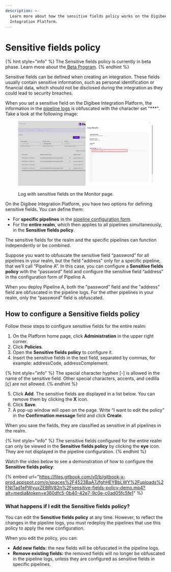 ```yaml
---
description: >-
  Learn more about how the sensitive fields policy works on the Digibee
  Integration Platform.
---
```


# Sensitive fields policy

{% hint style="info" %}
The Sensitive fields policy is currently in beta phase. Learn more about the[ Beta Program](https://docs.digibee.com/documentation/general/beta-program).
{% endhint %}

Sensitive fields can be defined when creating an integration. These fields usually contain sensitive information, such as personal identification or financial data, which should not be disclosed during the integration as they could lead to security breaches.

When you set a sensitive field on the Digibee Integration Platform, the information in the [pipeline logs](https://docs.digibee.com/documentation/monitor/pipeline-logs) is obfuscated with the character set "\*\*\*". Take a look at the following image:

<figure><img src="../../.gitbook/assets/sensitive-fields-log.png" alt="Log details of a log that contains sensitive fields."><figcaption><p>Log with sensitive fields on the Monitor page.</p></figcaption></figure>

On the Digibee Integration Platform, you have two options for defining sensitive fields. You can define them:

* For **specific pipelines** in the [pipeline configuration form](https://docs.digibee.com/documentation/build/canvas).
* For the **entire realm**, which then applies to all pipelines simultaneously, in the **Sensitive fields policy**.

The sensitive fields for the realm and the specific pipelines can function independently or be combined.

Suppose you want to obfuscate the sensitive field “password” for all pipelines in your realm, but the field "address" only for a specific pipeline, that we’ll call “Pipeline A”. In this case, you can configure a **Sensitive fields policy** with the “password” field and configure the sensitive field “address” in the configuration form of Pipeline A.

When you deploy Pipeline A, both the "password” field and the "address” field are obfuscated in the pipeline logs. For the other pipelines in your realm, only the “password” field is obfuscated.

## How to configure a Sensitive fields policy

Follow these steps to configure sensitive fields for the entire realm:

1. On the Platform home page, click **Administration** in the upper right corner.
2. Click **Policies**.
3. Open the **Sensitive fields policy** to configure it.
4. Insert the sensitive fields in the text field, separated by commas, for example: addressCode, addressComplement.

{% hint style="info" %}
The special character hyphen \[-] is allowed in the name of the sensitive field. Other special characters, accents, and cedilla \[ç] are not allowed.
{% endhint %}

5. Click **Add**. The sensitive fields are displayed in a list below. You can remove them by clicking the **X** icon.
6. Click **Save**.
7. A pop-up window will open on the page. Write “I want to edit the policy” in the **Confirmation message** field and click **Create**.

When you save the fields, they are classified as sensitive in all pipelines in the realm.

{% hint style="info" %}
The sensitive fields configured for the entire realm can only be viewed in the **Sensitive fields policy** by clicking the **eye** icon. They are not displayed in the pipeline configuration.
{% endhint %}

Watch the video below to see a demonstration of how to configure the **Sensitive fields policy**:

{% embed url="https://files.gitbook.com/v0/b/gitbook-x-prod.appspot.com/o/spaces%2F4523BaA7JfghHEYBbLWY%2Fuploads%2FNtTad1ePWyuxZEBRV82n%2Fsensitive-fields-policy-demo.mp4?alt=media&token=e360dfc5-0b40-42e7-9c0e-c0ad05fc5fe1" %}

### What happens if I edit the Sensitive fields policy?

You can edit the **Sensitive fields policy** at any time. However, to reflect the changes in the pipeline logs, you must redeploy the pipelines that use this policy to apply the new configuration.&#x20;

When you edit the policy, you can:

* **Add new fields:** the new fields will be obfuscated in the pipeline logs.
* **Remove existing fields:** the removed fields will no longer be obfuscated in the pipeline logs, unless they are configured as sensitive fields in specific pipelines.
